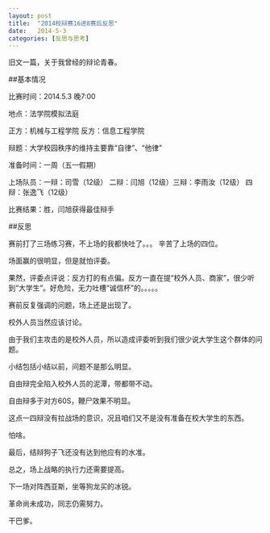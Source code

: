 ```yaml
---
layout: post
title:  "2014校辩赛16进8赛后反思"
date:   2014-5-3 
categories: [反思与思考]
---
```

旧文一篇，关于我曾经的辩论青春。

##基本情况

比赛时间：2014.5.3 晚7:00

地点：法学院模拟法庭

正方：机械与工程学院  反方：信息工程学院

辩题：大学校园秩序的维持主要靠“自律”、“他律”

准备时间：一周（五一假期）

上场队员：一辩：司雪（12级） 二辩：闫旭（12级）三辩：李雨汝（12级） 四辩：张逸飞（12级）
 
比赛结果：胜，闫旭获得最佳辩手

##反思
 
赛前打了三场练习赛，不上场的我都快吐了。。。
辛苦了上场的四位。
 

场面赢的很明显，但是就怕评委。

果然，评委点评说：反方打的有点偏。反方一直在提“校外人员、商家”，很少听到“大学生”。好危险，无力吐槽“诚信杯”的。。。。。

 

赛前反复强调的问题，场上还是出现了。

校外人员当然应该讨论。

由于我们主攻击的是校外人员，所以造成评委听到我们很少说大学生这个群体的问题。

小结包括小结以前，问题不是那么明显。

自由辩完全陷入校外人员的泥潭，带都带不动。

自由辩多于对方60S，鞭尸效果不明显。

这点一四辩没有拉战场的意识，况且咱们又不是没有准备在校大学生的东西。

怕啥。

 

最后，结辩狗子飞还没有达到他应有的水准。

 

总之，场上战略的执行力还需要提高。

 

下一场对阵西亚斯，坐等狗龙买的冰锐。

革命尚未成功，同志仍需努力。

干巴爹。

